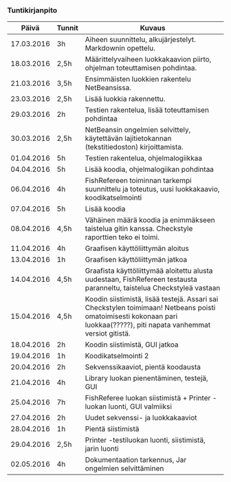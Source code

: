 ### Tuntikirjanpito
Päivä | Tunnit | Kuvaus
--------------- | ----- | ------
17.03.2016 | 3h | Aiheen suunnittelu, alkujärjestelyt. Markdownin opettelu.
18.03.2016 | 2,5h | Määrittelyvaiheen luokkakaavion piirto, ohjelman toteuttamisen pohdintaa.
21.03.2016 | 3,5h | Ensimmäisten luokkien rakentelu NetBeansissa.
23.03.2016 | 2,5h | Lisää luokkia rakennettu.
29.03.2016 | 2h | Testien rakentelua, lisää toteuttamisen pohdintaa
30.03.2016 | 2,5h | NetBeansin ongelmien selvittely, käytettävän lajitietokannan (tekstitiedoston) kirjoittamista.
01.04.2016 | 5h | Testien rakentelua, ohjelmalogiikkaa
04.04.2016 | 5h | Lisää koodia, ohjelmalogiikan pohdintaa
06.04.2016 | 4h | FishRefereen toiminnan tarkempi suunnittelu ja toteutus, uusi luokkakaavio, koodikatselmointi
07.04.2016 | 5h | Lisää koodia
08.04.2016 | 4,5h | Vähäinen määrä koodia ja enimmäkseen taistelua gitin kanssa. Checkstyle raporttien teko ei toimi.
11.04.2016 | 4h | Graafisen käyttöliittymän aloitus 
13.04.2016 | 1h | Graafisen käyttöliittymän jatkoa
14.04.2016 | 4,5h | Graafista käyttöliittymää aloitettu alusta uudestaan, FishRefereen testausta paranneltu, taistelua Checkstyleä vastaan
15.04.2016 | 4,5h | Koodin siistimistä, lisää testejä. Assari sai Checkstylen toimimaan! Netbeans poisti omatoimisesti kokonaan pari luokkaa(?????), piti napata vanhemmat versiot gitistä.
18.04.2016 | 2h | Koodin siistimistä, GUI jatkoa
19.04.2016 | 1h | Koodikatselmointi 2 
20.04.2016 | 2h | Sekvenssikaaviot, pientä koodausta
21.04.2016 | 4h | Library luokan pienentäminen, testejä, GUI
25.04.2016 | 7h | FishReferee luokan siistimistä + Printer -luokan luonti, GUI valmiiksi
27.04.2016 | 2h | Uudet sekvenssi- ja luokkakaaviot
28.04.2016 | 1h | Pientä siistimistä
29.04.2016 | 2,5h | Printer -testiluokan luonti, siistimistä, jarin luonti         
02.05.2016 | 4h | Dokumentaation tarkennus, Jar ongelmien selvittäminen         



